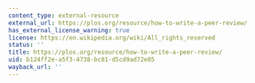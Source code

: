 ```yaml
---
content_type: external-resource
external_url: https://plos.org/resource/how-to-write-a-peer-review/
has_external_license_warning: true
license: https://en.wikipedia.org/wiki/All_rights_reserved
status: ''
title: https://plos.org/resource/how-to-write-a-peer-review/
uid: b124ff2e-a5f3-4738-bc81-d5cd9ad72e85
wayback_url: ''
---
```

